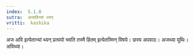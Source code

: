 ```yaml
---
index:  5.1.8
sutra:  अजाविभ्यां थ्यन्
vritti:  kashika 
---
```


अज अवि इत्येताभ्यां थ्यन् प्रत्ययो भवति तस्मै हितम् इत्येतस्मिन् विषये। छस्य अपवादः। अजथ्या यूथिः। अविथ्या।


